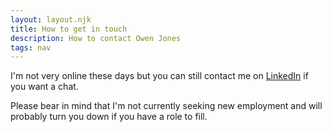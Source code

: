 ```yaml
---
layout: layout.njk
title: How to get in touch
description: How to contact Owen Jones
tags: nav
---
```


I'm not very online these days but you can still contact me on [LinkedIn](https://www.linkedin.com/in/owenwilliamjones/) if you want a chat.

Please bear in mind that I'm not currently seeking new employment and will probably turn you down if you have a role to fill.
